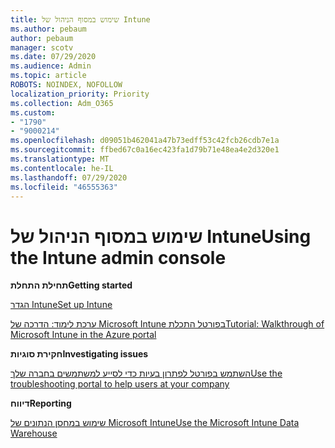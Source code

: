 ```yaml
---
title: שימוש במסוף הניהול של Intune
ms.author: pebaum
author: pebaum
manager: scotv
ms.date: 07/29/2020
ms.audience: Admin
ms.topic: article
ROBOTS: NOINDEX, NOFOLLOW
localization_priority: Priority
ms.collection: Adm_O365
ms.custom:
- "1790"
- "9000214"
ms.openlocfilehash: d09051b462041a47b73edff53c42fcb26cdb7e1a
ms.sourcegitcommit: ffbed67c0a16ec423fa1d79b71e48ea4e2d320e1
ms.translationtype: MT
ms.contentlocale: he-IL
ms.lasthandoff: 07/29/2020
ms.locfileid: "46555363"
---
```

# <a name="using-the-intune-admin-console"></a><span data-ttu-id="a304c-102">שימוש במסוף הניהול של Intune</span><span class="sxs-lookup"><span data-stu-id="a304c-102">Using the Intune admin console</span></span>

<span data-ttu-id="a304c-103">**תחילת התחלת**</span><span class="sxs-lookup"><span data-stu-id="a304c-103">**Getting started**</span></span>

[<span data-ttu-id="a304c-104">הגדר Intune</span><span class="sxs-lookup"><span data-stu-id="a304c-104">Set up Intune</span></span>](https://docs.microsoft.com/intune/setup-steps)

[<span data-ttu-id="a304c-105">ערכת לימוד: הדרכה של Microsoft Intune בפורטל התכלת</span><span class="sxs-lookup"><span data-stu-id="a304c-105">Tutorial: Walkthrough of Microsoft Intune in the Azure portal</span></span>](https://docs.microsoft.com/intune/tutorial-walkthrough-intune-portal)

<span data-ttu-id="a304c-106">**חקירת סוגיות**</span><span class="sxs-lookup"><span data-stu-id="a304c-106">**Investigating issues**</span></span>

[<span data-ttu-id="a304c-107">השתמש בפורטל לפתרון בעיות כדי לסייע למשתמשים בחברה שלך</span><span class="sxs-lookup"><span data-stu-id="a304c-107">Use the troubleshooting portal to help users at your company</span></span>](https://docs.microsoft.com/intune/help-desk-operators)

<span data-ttu-id="a304c-108">**דיווח**</span><span class="sxs-lookup"><span data-stu-id="a304c-108">**Reporting**</span></span>

[<span data-ttu-id="a304c-109">שימוש במחסן הנתונים של Microsoft Intune</span><span class="sxs-lookup"><span data-stu-id="a304c-109">Use the Microsoft Intune Data Warehouse</span></span>](https://docs.microsoft.com/intune/reports-nav-create-intune-reports)